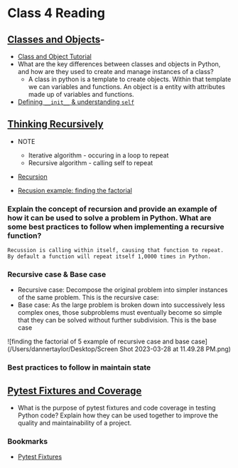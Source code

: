 # Class 4 Reading

## [Classes and Objects](https://www.learnpython.org/en/Classes_and_Objects)-

- [Class and Object Tutorial](https://www.youtube.com/watch?v=8O5kX73OkIY)
- What are the key differences between classes and objects in Python, and how are they used to create and manage instances of a class?
  - A class in python is a template to create objects. Within that template we can variables and functions. An object is a entity with attributes made up of variables and functions.
- [Defining `__init__` & understanding `self`](https://www.youtube.com/watch?v=AjYOMk-4NIU)

## [Thinking Recursively](https://realpython.com/python-thinking-recursively/)

- NOTE
   - Iterative algorithm - occuring in a loop to repeat
   - Recursive algorithm - calling self to repeat

- [Recursion](https://www.youtube.com/watch?v=XkL3SUioNvo)
- [Recusion example: finding the factorial](https://www.youtube.com/watch?v=TqqQld6m6A0)

### Explain the concept of recursion and provide an example of how it can be used to solve a problem in Python. What are some best practices to follow when implementing a recursive function?

    Recussion is calling within itself, causing that function to repeat. By default a function will repeat itself 1,0000 times in Python.

### Recursive case & Base case

- Recursive case: Decompose the original problem into simpler instances of the same problem. This is the recursive case:
- Base case: As the large problem is broken down into successively less complex ones, those subproblems must eventually become so simple that they can be solved without further subdivision. This is the base case

![finding the factorial of 5 example of recursive case and base case](/Users/dannertaylor/Desktop/Screen Shot 2023-03-28 at 11.49.28 PM.png)

### Best practices to follow in maintain state

## [Pytest Fixtures and Coverage](https://www.linuxjournal.com/content/python-testing-pytest-fixtures-and-coverage)

- What is the purpose of pytest fixtures and code coverage in testing Python code? Explain how they can be used together to improve the quality and maintainability of a project.

### Bookmarks

- [Pytest Fixtures](https://docs.pytest.org/en/latest/explanation/fixtures.html)
